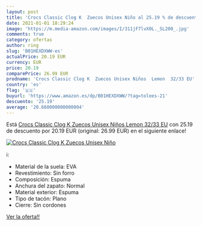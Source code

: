 ```yaml
---
layout: post
title: 'Crocs Classic Clog K  Zuecos Unisex Niño al 25.19 % de descuento'
date: 2021-01-01 18:29:24
image: 'https://m.media-amazon.com/images/I/311jF7lvX0L._SL200_.jpg'
comments: true
category: ofertas
author: ring
slug: 'B01HEXDXWW-es'
actualPrice: 20.19 EUR
currency: EUR
price: 20.19
comparePrice: 26.99 EUR
prodname: 'Crocs Classic Clog K  Zuecos Unisex Niños  Lemon  32/33 EU'
country: 'es'
flag: '🇪🇸'
buyurl: 'https://www.amazon.es/dp/B01HEXDXWW/?tag=tolees-21'
descuento: '25.19'
average: '20.660000000000004'
---
```


Está [Crocs Classic Clog K  Zuecos Unisex Niños  Lemon  32/33 EU](https://www.amazon.es/dp/B01HEXDXWW/?tag=tolees-21) con 25.19 de descuento por 20.19 EUR (original: 26.99 EUR) en el siguiente enlace!

[![Crocs Classic Clog K  Zuecos Unisex Niño](https://m.media-amazon.com/images/I/311jF7lvX0L._SL200_.jpg)](https://www.amazon.es/dp/B01HEXDXWW/?tag=tolees-21)

ℹ️:

- Material de la suela: EVA
- Revestimiento: Sin forro
- Composición: Espuma
- Anchura del zapato: Normal
- Material exterior: Espuma
- Tipo de tacón: Plano
- Cierre: Sin cordones

[Ver la oferta!!](https://www.amazon.es/dp/B01HEXDXWW/?tag=tolees-21)
